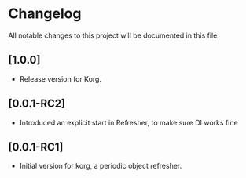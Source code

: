 # Changelog

All notable changes to this project will be documented in this file.

## [1.0.0]

- Release version for Korg.

## [0.0.1-RC2]

- Introduced an explicit start in Refresher, to make sure DI works fine

## [0.0.1-RC1]

- Initial version for korg, a periodic object refresher.

